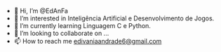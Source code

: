 - 👋 Hi, I’m @EdAnFa
- 👀 I’m interested in  Inteligência Artificial e Desenvolvimento de Jogos.
- 🌱 I’m currently learning  Linguagem C e Python.
- 💞️ I’m looking to collaborate on ...
- 📫 How to reach me  edivaniaandrade6@gmail.com

<!---
EdAnFa/EdAnFa is a ✨ special ✨ repository because its `README.md` (this file) appears on your GitHub profile.
You can click the Preview link to take a look at your changes.
--->
